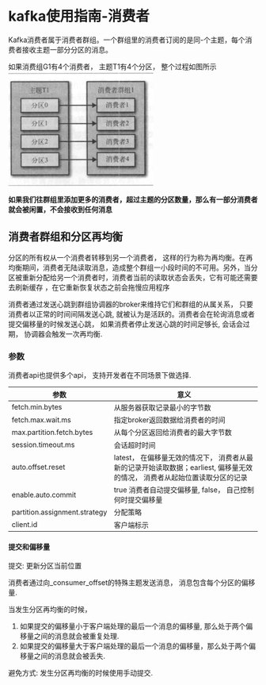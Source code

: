 # kafka使用指南-消费者
Kafka消费者属于消费者群组。一个群组里的消费者订阅的是同-个主题，每个消费者接收主题一部分分区的消息。

如果消费组G1有4个消费者， 主题T1有4个分区， 整个过程如图所示
![31](./images/c31.png)

**如果我们往群组里添加更多的消费者，超过主题的分区数量，那么有一部分消费者就会被闲置，不会接收到任何消息**

## 消费者群组和分区再均衡
分区的所有权从一个消费者转移到另一个消费者， 这样的行为称为再均衡。在再均衡期间，消费者无陆读取消息，造成整个群组一小段时间的不可用。另外，当分区被重新分配给另一个消费者时，消费者当前的读取状态会丢失，它有可能还需要去刷新缓存 ，在它重新恢复状态之前会拖慢应用程序


消费者通过发送心跳到群组协调器的broker来维持它们和群组的从属关系， 只要消费者以正常的时间间隔发送心跳, 就被认为是活跃的。消费者会在轮询消息或者提交偏移量的时候发送心跳， 如果消费者停止发送心跳的时间足够长, 会话会过期， 协调器会触发一次再均衡.

### 参数
消费者api也提供多个api， 支持开发者在不同场景下做选择.

|参数|意义|
|---|----|
|fetch.min.bytes|从服务器获取记录最小的字节数|
|fetch.max.wait.ms|指定broker返回数据给消费者的时间|
|max.partition.fetch.bytes|从每个分区返回给消费者的最大字节数|
|session.timeout.ms|会话超时时间|
|auto.offset.reset|latest， 在偏移量无效的情况下， 消费者从最新的记录开始读取数据；earliest, 偏移量无效的情况， 消费者从起始位置读取分区的记录|
|enable.auto.commit|true 消费者自动提交偏移量, false， 自己控制何时提交偏移量|
|partition.assignment.strategy|分配策略|
|client.id|客户端标示|

#### 提交和偏移量
提交: 更新分区当前位置

消费者通过向_consumer_offset的特殊主题发送消息， 消息包含每个分区的偏移量.


当发生分区再均衡的时候， 
1. 如果提交的偏移量小于客户端处理的最后一个消息的偏移量, 那么处于两个偏移量之间的消息就会被重复处理.
2. 如果提交的偏移量大于客户端处理的最后一个消息的偏移量，那么处于两个偏移量之间的消息就会被丢失.


避免方式: 发生分区再均衡的时候使用手动提交. 

